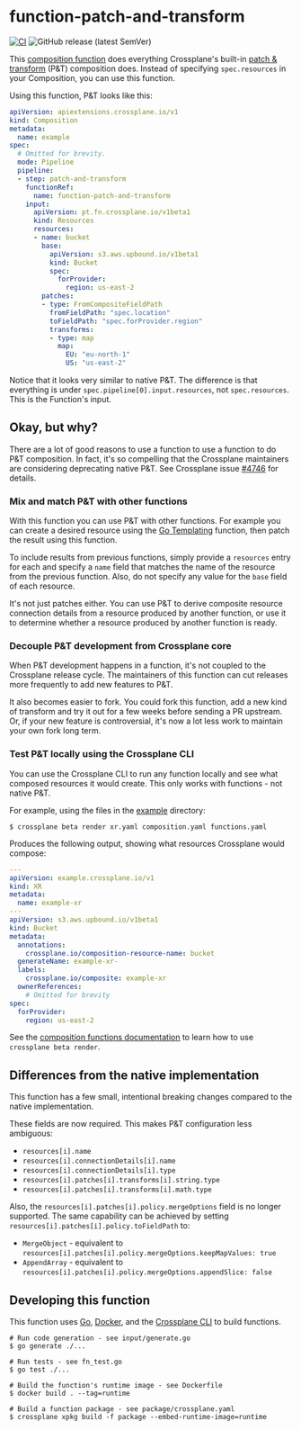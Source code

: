 # function-patch-and-transform
[![CI](https://github.com/crossplane-contrib/function-patch-and-transform/actions/workflows/ci.yml/badge.svg)](https://github.com/crossplane-contrib/function-patch-and-transform/actions/workflows/ci.yml) ![GitHub release (latest SemVer)](https://img.shields.io/github/release/crossplane-contrib/function-patch-and-transform)

This [composition function][docs-functions] does everything Crossplane's
built-in [patch & transform][docs-pandt] (P&T) composition does. Instead of
specifying `spec.resources` in your Composition, you can use this function.

Using this function, P&T looks like this:

```yaml
apiVersion: apiextensions.crossplane.io/v1
kind: Composition
metadata:
  name: example
spec:
  # Omitted for brevity.
  mode: Pipeline
  pipeline:
  - step: patch-and-transform
    functionRef:
      name: function-patch-and-transform
    input:
      apiVersion: pt.fn.crossplane.io/v1beta1
      kind: Resources
      resources:
      - name: bucket
        base:
          apiVersion: s3.aws.upbound.io/v1beta1
          kind: Bucket
          spec:
            forProvider:
              region: us-east-2
        patches:
        - type: FromCompositeFieldPath
          fromFieldPath: "spec.location"
          toFieldPath: "spec.forProvider.region"
          transforms:
          - type: map
            map: 
              EU: "eu-north-1"
              US: "us-east-2"
```

Notice that it looks very similar to native P&T. The difference is that
everything is under `spec.pipeline[0].input.resources`, not `spec.resources`.
This is the Function's input.

## Okay, but why?

There are a lot of good reasons to use a function to use a function to do P&T
composition. In fact, it's so compelling that the Crossplane maintainers are
considering deprecating native P&T. See Crossplane issue [#4746] for details.

### Mix and match P&T with other functions

With this function you can use P&T with other functions. For example you can
create a desired resource using the [Go Templating][fn-go-templating] function,
then patch the result using this function.

To include results from previous functions, simply provide a `resources` entry
for each and specify a `name` field that matches the name of the resource from
the previous function. Also, do not specify any value for the `base` field of
each resource.

It's not just patches either. You can use P&T to derive composite resource
connection details from a resource produced by another function, or use it to
determine whether a resource produced by another function is ready.

### Decouple P&T development from Crossplane core

When P&T development happens in a function, it's not coupled to the Crossplane
release cycle. The maintainers of this function can cut releases more frequently
to add new features to P&T.

It also becomes easier to fork. You could fork this function, add a new kind of
transform and try it out for a few weeks before sending a PR upstream. Or, if
your new feature is controversial, it's now a lot less work to maintain your own
fork long term.

### Test P&T locally using the Crossplane CLI

You can use the Crossplane CLI to run any function locally and see what composed
resources it would create. This only works with functions - not native P&T.

For example, using the files in the [example](example) directory:

```shell
$ crossplane beta render xr.yaml composition.yaml functions.yaml
```
Produces the following output, showing what resources Crossplane would compose:

```yaml
---
apiVersion: example.crossplane.io/v1
kind: XR
metadata:
  name: example-xr
---
apiVersion: s3.aws.upbound.io/v1beta1
kind: Bucket
metadata:
  annotations:
    crossplane.io/composition-resource-name: bucket
  generateName: example-xr-
  labels:
    crossplane.io/composite: example-xr
  ownerReferences:
    # Omitted for brevity
spec:
  forProvider:
    region: us-east-2
```

See the [composition functions documentation][docs-functions] to learn how to
use `crossplane beta render`.

## Differences from the native implementation

This function has a few small, intentional breaking changes compared to the
native implementation.

These fields are now required. This makes P&T configuration less ambiguous:

* `resources[i].name`
* `resources[i].connectionDetails[i].name`
* `resources[i].connectionDetails[i].type`
* `resources[i].patches[i].transforms[i].string.type`
* `resources[i].patches[i].transforms[i].math.type`

Also, the `resources[i].patches[i].policy.mergeOptions` field is no longer
supported. The same capability can be achieved by setting
`resources[i].patches[i].policy.toFieldPath` to:
- `MergeObject` - equivalent to
  `resources[i].patches[i].policy.mergeOptions.keepMapValues: true`
- `AppendArray` - equivalent to
  `resources[i].patches[i].policy.mergeOptions.appendSlice: false`

## Developing this function

This function uses [Go][go], [Docker][docker], and the [Crossplane CLI][cli] to
build functions.

```shell
# Run code generation - see input/generate.go
$ go generate ./...

# Run tests - see fn_test.go
$ go test ./...

# Build the function's runtime image - see Dockerfile
$ docker build . --tag=runtime

# Build a function package - see package/crossplane.yaml
$ crossplane xpkg build -f package --embed-runtime-image=runtime
```

[Crossplane]: https://crossplane.io
[docs-composition]: https://docs.crossplane.io/v1.14/getting-started/provider-aws-part-2/#create-a-deployment-template
[docs-functions]: https://docs.crossplane.io/v1.14/concepts/composition-functions/
[docs-pandt]: https://docs.crossplane.io/v1.14/concepts/patch-and-transform/
[fn-go-templating]: https://github.com/crossplane-contrib/function-go-templating
[#4617]: https://github.com/crossplane/crossplane/issues/4617
[#4746]: https://github.com/crossplane/crossplane/issues/4746
[go]: https://go.dev
[docker]: https://www.docker.com
[cli]: https://docs.crossplane.io/latest/cli